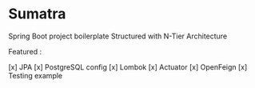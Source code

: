 ﻿# Sumatra

Spring Boot project boilerplate Structured with N-Tier Architecture 

Featured : 

[x] JPA
[x] PostgreSQL config
[x] Lombok
[x] Actuator
[x] OpenFeign
[x] Testing example

